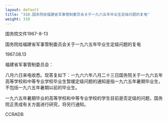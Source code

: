 ```yaml
---
layout: default
title: "310.国务院给福建省军事管制委员会关于一九六五年毕业生定级问题的复电"
weight: 310
---
```


国务院文件1967-8-13

国务院给福建省军事管制委员会关于一九六五年毕业生定级问题的复电

1967.08.13

福建省军事管制委员会：

八月六日来电收悉。现答复如下：一九六六年八月二十三日国务院关于一九六五年高等学校和中等专业学校毕业生暂缓定级问题的通知是指一九六五年暑期毕业生，不包括一九六五年暑期以前的毕业生。

一九六五年暑期毕业的高等学校和中等专业学校的学生目前是否定级的问题，国务院正责成有关方面进行研究，将另行通知。

CCRADB

